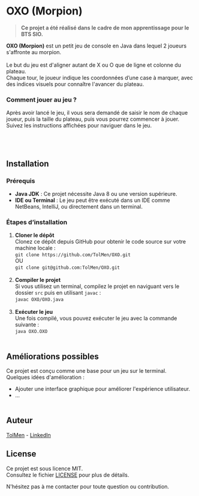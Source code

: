 
# OXO (Morpion)

> **Ce projet a été réalisé dans le cadre de mon apprentissage pour le BTS SIO.**

**OXO (Morpion)** est un petit jeu de console en Java dans lequel 2 joueurs s'affronte au morpion. <br><br>
Le but du jeu est d'aligner autant de X ou O que de ligne et colonne du plateau. <br>
Chaque tour, le joueur indique les coordonnées d’une case à marquer, avec des indices visuels pour connaître l'avancer du plateau.

### Comment jouer au jeu ?
Après avoir lancé le jeu, il vous sera demandé de saisir le nom de chaque joueur, puis la taille du plateau, puis vous pourrez commencer à jouer. <br>
Suivez les instructions affichées pour naviguer dans le jeu. <br><br>
<br><br>
## Installation

### Prérequis <br>
- **Java JDK** : Ce projet nécessite Java 8 ou une version supérieure.
- **IDE ou Terminal** : Le jeu peut être exécuté dans un IDE comme NetBeans, IntelliJ, ou directement dans un terminal.

### Étapes d’installation

1. **Cloner le dépôt** <br>
   Clonez ce dépôt depuis GitHub pour obtenir le code source sur votre machine locale : <br>
   `git clone https://github.com/TolMen/OXO.git` <br>
   OU <br>
   `git clone git@github.com:TolMen/OXO.git`
<br><br>
3. **Compiler le projet** <br>
   Si vous utilisez un terminal, compilez le projet en naviguant vers le dossier `src` puis en utilisant `javac` : <br>
   `javac OXO/OXO.java`
<br><br>
5. **Exécuter le jeu** <br>
   Une fois compilé, vous pouvez exécuter le jeu avec la commande suivante : <br>
   `java OXO.OXO`
<br><br>
## Améliorations possibles

Ce projet est conçu comme une base pour un jeu sur le terminal. <br>
Quelques idées d'amélioration : <br>
- Ajouter une interface graphique pour améliorer l'expérience utilisateur.
- ...
<br><br>
## Auteur

[TolMen](https://github.com/TolMen) - [LinkedIn](https://www.linkedin.com/in/jessyfrachisse/)
<br>
## License

Ce projet est sous licence MIT. <br>
Consultez le fichier [LICENSE](LICENSE) pour plus de détails.

N'hésitez pas à me contacter pour toute question ou contribution. 
